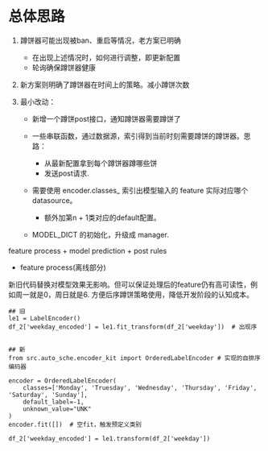 # 总体思路
1. 蹲饼器可能出现被ban、重启等情况，老方案已明确
    * 在出现上述情况时，如何进行调整，即更新配置
    * 轮询确保蹲饼器健康

2. 新方案则明确了蹲饼器在时间上的策略。减小蹲饼次数

3. 最小改动：
    * 新增一个蹲饼post接口，通知蹲饼器需要蹲饼了
    * 一些串联函数，通过数据源，索引得到当前时刻需要蹲饼的蹲饼器。思路：
        - 从最新配置拿到每个蹲饼器蹲哪些饼
        - 发送post请求.

    * 需要使用 encoder.classes_ 索引出模型输入的 feature 实际对应哪个 datasource。
        - 额外加第n + 1类对应的default配置。
    * MODEL_DICT 的初始化，升级成 manager.

feature process + model prediction + post rules

* feature process(离线部分)

新旧代码替换对模型效果无影响。但可以保证处理后的feature仍有高可读性，例如周一就是0，周日就是6. 
方便后序蹲饼策略使用，降低开发阶段的认知成本。

```python3
## 旧
le1 = LabelEncoder()  
df_2['weekday_encoded'] = le1.fit_transform(df_2['weekday'])  # 出现序


## 新
from src.auto_sche.encoder_kit import OrderedLabelEncoder # 实现的自排序编码器

encoder = OrderedLabelEncoder(
    classes=['Monday', 'Truesday', 'Wednesday', 'Thursday', 'Friday', 'Saturday', 'Sunday'],
    default_label=-1,
    unknown_value="UNK"
)
encoder.fit([])  # 空fit，触发预定义类别

df_2['weekday_encoded'] = le1.transform(df_2['weekday'])  


```
